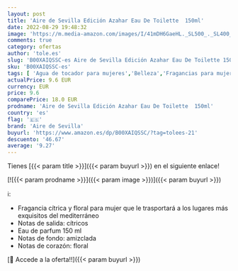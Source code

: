 ```yaml
---
layout: post
title: 'Aire de Sevilla Edición Azahar Eau De Toilette  150ml'
date: 2022-08-29 19:48:32
image: 'https://m.media-amazon.com/images/I/41mDH6GaeHL._SL500_._SL400_.jpg'
comments: true
category: ofertas
author: 'tole.es'
slug: 'B00XAIQSSC-es Aire de Sevilla Edición Azahar Eau De Toilette 150ml'
sku: 'B00XAIQSSC-es'
tags: [ 'Agua de tocador para mujeres','Belleza','Fragancias para mujeres','Perfumes y fragancias','aire de sevilla','de','eau','toilette','🇪🇸', ]
actualPrice: 9.6 EUR
currency: EUR
price: 9.6
comparePrice: 18.0 EUR
prodname: 'Aire de Sevilla Edición Azahar Eau De Toilette  150ml'
country: 'es'
flag: '🇪🇸'
brand: 'Aire de Sevilla'
buyurl: 'https://www.amazon.es/dp/B00XAIQSSC/?tag=tolees-21'
descuento: '46.67'
average: '9.27'
---
```


Tienes [{{< param title >}}]({{< param buyurl >}}) en el siguiente enlace!

[![{{< param prodname >}}]({{< param image >}})]({{< param buyurl >}})

ℹ️:

- Fragancia cítrica y floral para mujer que le trasportará a los lugares más exquisitos del mediterráneo
- Notas de salida: cítricos
- Eau de parfum 150 ml
- Notas de fondo: amizclada
- Notas de corazón: floral

[🛒 Accede a la oferta!!]({{< param buyurl >}})
